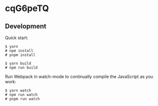 # cqG6peTQ



## Development

Quick start:

```
$ yarn 
# npm install
# pnpm install
```

```
$ yarn build 
# npm run build
```

Run Webpack in watch-mode to continually compile the JavaScript as you work:

```
$ yarn watch 
# npm run watch
# pnpm run watch
```
